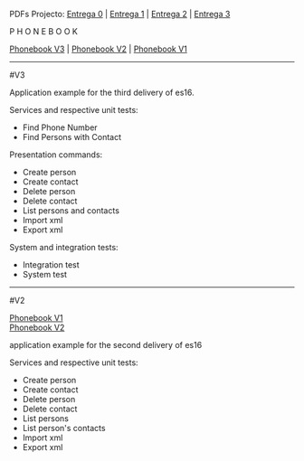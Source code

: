 PDFs Projecto:
  [Entrega 0](https://fenix.tecnico.ulisboa.pt/downloadFile/1970943312268892/es16p0.pdf)  |
  [Entrega 1](https://fenix.tecnico.ulisboa.pt/downloadFile/563568428731757/es16p1.pdf) |
  [Entrega 2](https://fenix.tecnico.ulisboa.pt/downloadFile/563568428736236/es16p2.pdf) |
  [Entrega 3](https://fenix.tecnico.ulisboa.pt/downloadFile/845043405447749/es16p3.pdf)
  
  P H O N E B O O K
  
  [Phonebook V3](https://github.com/tecnico-softeng/Phonebook-V3) |
  [Phonebook V2](https://github.com/tecnico-softeng/Phonebook-V2) |
  [Phonebook V1](https://github.com/tecnico-softeng/phonebook-V1)  
  
  ___
#V3
  
Application example for the third delivery of es16.

Services and respective unit tests:
  - Find Phone Number
  - Find Persons with Contact

Presentation commands:
  - Create person
  - Create contact
  - Delete person
  - Delete contact
  - List persons and contacts
  - Import xml
  - Export xml

System and integration tests:
  - Integration test
  - System test
    
  ___
#V2
 
  [Phonebook V1](https://github.com/tecnico-softeng/phonebook-V1)  
  [Phonebook V2](https://github.com/tecnico-softeng/Phonebook-V2)  

  application example for the second delivery of es16

  Services and respective unit tests:
  - Create person
  - Create contact
  - Delete person
  - Delete contact
  - List persons
  - List person's contacts
  - Import xml
  - Export xml

